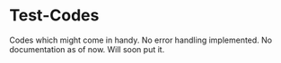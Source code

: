 Test-Codes
============

Codes which might come in handy. No error handling implemented. No documentation as of now. Will soon put it.
